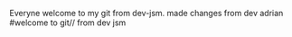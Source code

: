 Everyne welcome to my git from dev-jsm.
made changes from dev adrian 
#welcome to git// from dev jsm  
